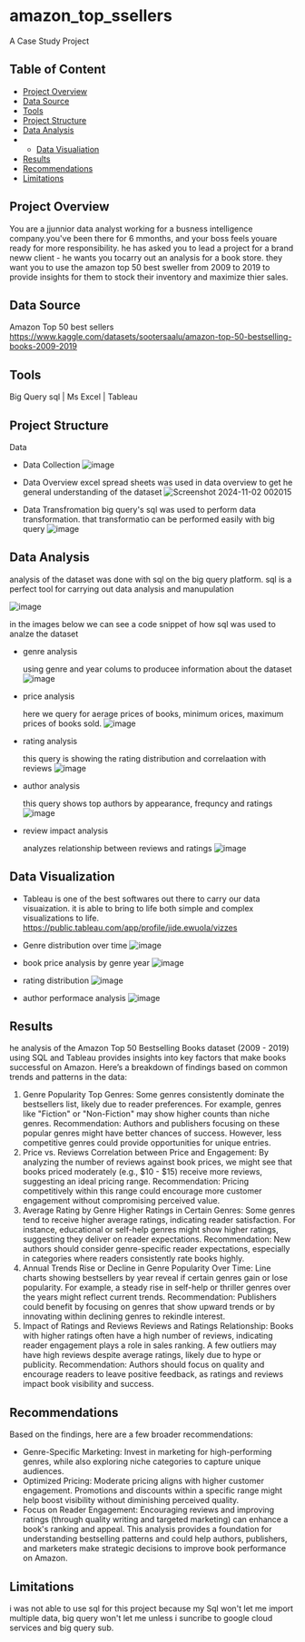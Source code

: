 # amazon_top_ssellers
A Case Study Project 

## Table of Content 
- [Project Overview](#project-overview)
- [Data Source](#data-source)
- [Tools](#tools)
- [Project Structure](#project-structure)
- [Data Analysis](#data-analysis)
- - [Data Visualiation](#data-visualization)
- [Results](#results)
- [Recommendations](#recommendations)
- [Limitations](#limitations)
  
## Project Overview 
  You are a jjunnior data analyst working for a busness intelligence company.you've been there for 6 mmonths, and your boss feels youare ready for more responsibility. he has asked you to lead a project for a brand neww client - he wants you tocarry out an analysis for a book store. they want you to use the amazon top 50 best sweller from 2009 to 2019 to provide insights for them to stock their inventory and maximize thier sales.
## Data Source
  Amazon Top 50 best sellers
  https://www.kaggle.com/datasets/sootersaalu/amazon-top-50-bestselling-books-2009-2019
  
## Tools
  Big Query sql | Ms Excel | Tableau
  
## Project Structure
  Data
  - Data Collection
      ![image](https://github.com/user-attachments/assets/e5509fc2-a13f-4897-97ca-938294c08821)


  - Data Overview
    excel spread sheets was used in data overview to get he general understanding of the dataset
    ![Screenshot 2024-11-02 002015](https://github.com/user-attachments/assets/2084826f-f05f-4d02-ace5-443d797a1758)

 
  - Data Transfromation
    big query's sql was used to perform data transformation. that transformatio can be performed easily with big query
    ![image](https://github.com/user-attachments/assets/a2e910a0-529a-4ea2-9d95-ec948c3e77d8)

    
## Data Analysis 
  analysis of the dataset was done with sql on the big query platform. sql is a perfect tool for carrying out data analysis and manupulation
  
  ![image](https://github.com/user-attachments/assets/a653acf0-5945-46b8-b390-724a3b70685f)

  
  in the images below we can see a code snippet of how sql was used to analze the dataset 

  - genre analysis
    
       using genre and year colums to producee information about the dataset
      ![image](https://github.com/user-attachments/assets/410a66b7-a853-4732-87e3-6a7977a995cd)
        
  
 - price analysis

    here we query for aerage prices of books, minimum orices, maximum prices of books sold.
   ![image](https://github.com/user-attachments/assets/3ca8269f-d660-4a04-bffa-88140b2a5af4)
       

  - rating analysis

    this query is showing the rating distribution and correlaation with reviews
   ![image](https://github.com/user-attachments/assets/e334520b-5469-41e9-8b14-7d50f1065964)
          

  - author analysis

    this query shows top authors by appearance, frequncy and ratings  
     ![image](https://github.com/user-attachments/assets/f7c1ac0d-e0c7-4400-963f-9ba030b6bb13)
          

  - review impact analysis

    analyzes relationship between reviews and ratings 
    ![image](https://github.com/user-attachments/assets/880d716b-ce5d-4351-ae64-31c765dd2d00)
          
  

  
  
## Data Visualization
  - Tableau is one of the best softwares out there to carry our data visuaization. it is able to bring to life both simple and complex visualizations to life.
    https://public.tableau.com/app/profile/jide.ewuola/vizzes
    
    

  - Genre distribution over time 
    ![image](https://github.com/user-attachments/assets/76ac2f42-4889-44a3-abbb-8533abfd654b)


  - book price analysis by genre year
    ![image](https://github.com/user-attachments/assets/5599d7f0-9560-44cf-8271-a14bf68a0c6b)

  - rating distribution
    ![image](https://github.com/user-attachments/assets/560a6713-fd94-4895-bfb1-75a95dbf04fb)
    
  - author performace analysis
    ![image](https://github.com/user-attachments/assets/43d3a01e-5d92-4789-a319-36935187083f)

    

## Results 
  he analysis of the Amazon Top 50 Bestselling Books dataset (2009 - 2019) using SQL and Tableau provides insights into key factors that make books successful on Amazon. Here’s a breakdown of findings based on common trends and patterns in the data:

1. Genre Popularity
Top Genres: Some genres consistently dominate the bestsellers list, likely due to reader preferences. For example, genres like "Fiction" or "Non-Fiction" may show higher counts than niche genres.
Recommendation: Authors and publishers focusing on these popular genres might have better chances of success. However, less competitive genres could provide opportunities for unique entries.
2. Price vs. Reviews
Correlation between Price and Engagement: By analyzing the number of reviews against book prices, we might see that books priced moderately (e.g., $10 - $15) receive more reviews, suggesting an ideal pricing range.
Recommendation: Pricing competitively within this range could encourage more customer engagement without compromising perceived value.
3. Average Rating by Genre
Higher Ratings in Certain Genres: Some genres tend to receive higher average ratings, indicating reader satisfaction. For instance, educational or self-help genres might show higher ratings, suggesting they deliver on reader expectations.
Recommendation: New authors should consider genre-specific reader expectations, especially in categories where readers consistently rate books highly.
4. Annual Trends
Rise or Decline in Genre Popularity Over Time: Line charts showing bestsellers by year reveal if certain genres gain or lose popularity. For example, a steady rise in self-help or thriller genres over the years might reflect current trends.
Recommendation: Publishers could benefit by focusing on genres that show upward trends or by innovating within declining genres to rekindle interest.
5. Impact of Ratings and Reviews
Reviews and Ratings Relationship: Books with higher ratings often have a high number of reviews, indicating reader engagement plays a role in sales ranking. A few outliers may have high reviews despite average ratings, likely due to hype or publicity.
Recommendation: Authors should focus on quality and encourage readers to leave positive feedback, as ratings and reviews impact book visibility and success.

## Recommendations 
   Based on the findings, here are a few broader recommendations:

-    Genre-Specific Marketing: Invest in marketing for high-performing genres, while also exploring niche     categories to capture unique audiences.
-   Optimized Pricing: Moderate pricing aligns with higher customer engagement. Promotions and discounts within a specific range might help boost visibility without diminishing perceived quality.
-   Focus on Reader Engagement: Encouraging reviews and improving ratings (through quality writing and targeted marketing) can enhance a book's ranking and appeal.
    This analysis provides a foundation for understanding bestselling patterns and could help authors, publishers, and marketers make strategic decisions to improve book performance on Amazon.
## Limitations
  i was not able to use sql for this project because my Sql won't let me import multiple data, big query won't let me unless i suncribe to google cloud services and big query sub.
